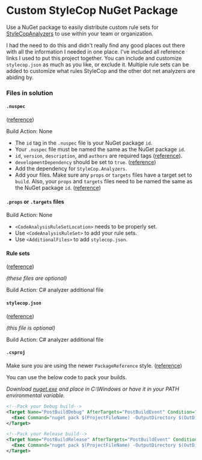 # Custom StyleCop NuGet Package

Use a NuGet package to easily distribute custom rule sets for [StyleCopAnalyzers](https://github.com/DotNetAnalyzers/StyleCopAnalyzers)
to use within your team or organization.

I had the need to do this and didn't really find any good places out there with all the information
I needed in one place. I've included all reference links I used to put this project together. You
can include and customize `stylecop.json` as much as you like, or exclude it. Multiple rule sets can
be added to customize what rules StyleCop and the other dot net analyzers are abiding by.

### Files in solution

#### `.nuspec`

 ([reference](https://docs.microsoft.com/en-us/nuget/reference/nuspec))

Build Action: None

- The `id` tag in the `.nuspec` file is your NuGet package `id`.
- Your `.nuspec` file must be named the same as the NuGet package `id`.
- `id`, `version`, `description`, and `authors` are required tags ([reference](https://docs.microsoft.com/en-us/nuget/reference/nuspec#general-form-and-schema)).
- `developmentDependency` should be set to `true`. ([reference](https://docs.microsoft.com/en-us/nuget/reference/nuspec#developmentdependency))
- Add the dependency for `StyleCop.Analyzers`.
- Add your files. Make sure any `props` or `targets` files have a target set to `build`. Also, your `props` and `targets` files need to be named the same as the NuGet package `id`. ([reference](https://docs.microsoft.com/en-us/nuget/create-packages/creating-a-package#including-msbuild-props-and-targets-in-a-package))

#### `.props` or `.targets` files

Build Action: None

- `<CodeAnalysisRuleSetLocation>` needs to be properly set.
- Use `<CodeAnalysisRuleSet>` to add your rule sets.
- Use `<AdditionalFiles>` to add `stylecop.json`.

#### Rule sets

([reference](https://docs.microsoft.com/en-us/visualstudio/code-quality/analyzer-rule-sets?view=vs-2019))

_(these files are optional)_

Build Action: C# analyzer additional file

#### `stylecop.json`

([reference](https://github.com/DotNetAnalyzers/StyleCopAnalyzers/blob/master/documentation/Configuration.md))

_(this file is optional)_

Build Action: C# analyzer additional file

#### `.csproj`

Make sure you are using the newer `PackageReference` style. ([reference](https://docs.microsoft.com/en-us/nuget/consume-packages/package-references-in-project-files))

You can use the below code to pack your builds.

_Download [nuget.exe](https://www.nuget.org/downloads) and place in C:\Windows or have it in your PATH environmental variable._

```xml
<!--Pack your Debug build-->
<Target Name="PostBuildDebug" AfterTargets="PostBuildEvent" Condition="$(Configuration) == 'Debug'">
  <Exec Command="nuget pack $(ProjectFileName) -OutputDirectory $(OutDir)" />
</Target>
```
```xml
<!--Pack your Release build-->
<Target Name="PostBuildRelease" AfterTargets="PostBuildEvent" Condition="$(Configuration) == 'Release'">
  <Exec Command="nuget pack $(ProjectFileName) -OutputDirectory $(OutDir) -properties Configuration=Release" />
</Target>
```